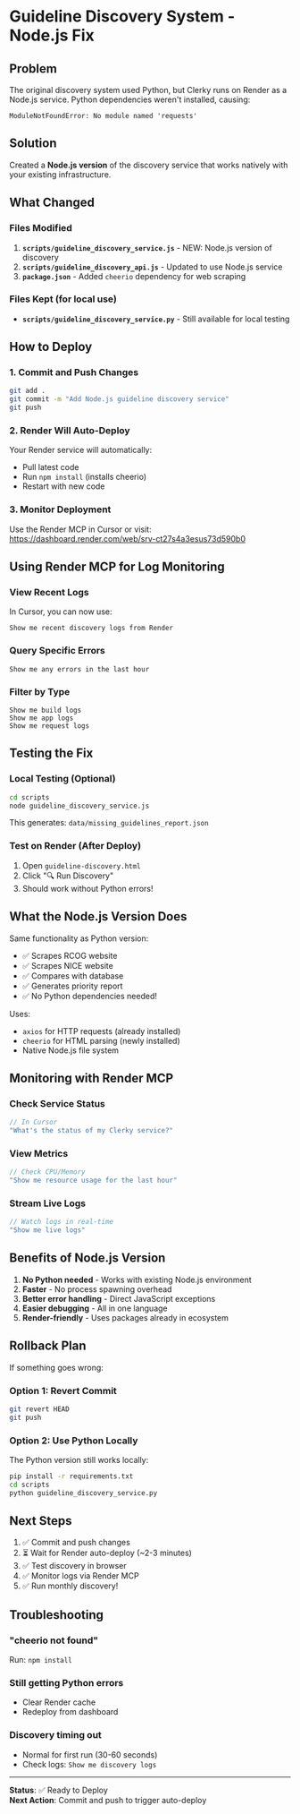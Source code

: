 # Guideline Discovery System - Node.js Fix

## Problem
The original discovery system used Python, but Clerky runs on Render as a Node.js service. Python dependencies weren't installed, causing:
```
ModuleNotFoundError: No module named 'requests'
```

## Solution
Created a **Node.js version** of the discovery service that works natively with your existing infrastructure.

## What Changed

### Files Modified
1. **`scripts/guideline_discovery_service.js`** - NEW: Node.js version of discovery
2. **`scripts/guideline_discovery_api.js`** - Updated to use Node.js service
3. **`package.json`** - Added `cheerio` dependency for web scraping

### Files Kept (for local use)
- **`scripts/guideline_discovery_service.py`** - Still available for local testing

## How to Deploy

### 1. Commit and Push Changes
```bash
git add .
git commit -m "Add Node.js guideline discovery service"
git push
```

### 2. Render Will Auto-Deploy
Your Render service will automatically:
- Pull latest code
- Run `npm install` (installs cheerio)
- Restart with new code

### 3. Monitor Deployment
Use the Render MCP in Cursor or visit:
https://dashboard.render.com/web/srv-ct27s4a3esus73d590b0

## Using Render MCP for Log Monitoring

### View Recent Logs
In Cursor, you can now use:
```
Show me recent discovery logs from Render
```

### Query Specific Errors
```
Show me any errors in the last hour
```

### Filter by Type
```
Show me build logs
Show me app logs
Show me request logs
```

## Testing the Fix

### Local Testing (Optional)
```bash
cd scripts
node guideline_discovery_service.js
```

This generates: `data/missing_guidelines_report.json`

### Test on Render (After Deploy)
1. Open `guideline-discovery.html`
2. Click "🔍 Run Discovery"
3. Should work without Python errors!

## What the Node.js Version Does

Same functionality as Python version:
- ✅ Scrapes RCOG website
- ✅ Scrapes NICE website  
- ✅ Compares with database
- ✅ Generates priority report
- ✅ No Python dependencies needed!

Uses:
- `axios` for HTTP requests (already installed)
- `cheerio` for HTML parsing (newly installed)
- Native Node.js file system

## Monitoring with Render MCP

### Check Service Status
```javascript
// In Cursor
"What's the status of my Clerky service?"
```

### View Metrics
```javascript
// Check CPU/Memory
"Show me resource usage for the last hour"
```

### Stream Live Logs
```javascript
// Watch logs in real-time
"Show me live logs"
```

## Benefits of Node.js Version

1. **No Python needed** - Works with existing Node.js environment
2. **Faster** - No process spawning overhead
3. **Better error handling** - Direct JavaScript exceptions
4. **Easier debugging** - All in one language
5. **Render-friendly** - Uses packages already in ecosystem

## Rollback Plan

If something goes wrong:

### Option 1: Revert Commit
```bash
git revert HEAD
git push
```

### Option 2: Use Python Locally
The Python version still works locally:
```bash
pip install -r requirements.txt
cd scripts
python guideline_discovery_service.py
```

## Next Steps

1. ✅ Commit and push changes
2. ⏳ Wait for Render auto-deploy (~2-3 minutes)
3. ✅ Test discovery in browser
4. ✅ Monitor logs via Render MCP
5. ✅ Run monthly discovery!

## Troubleshooting

### "cheerio not found"
Run: `npm install`

### Still getting Python errors
- Clear Render cache
- Redeploy from dashboard

### Discovery timing out
- Normal for first run (30-60 seconds)
- Check logs: `Show me discovery logs`

---

**Status**: ✅ Ready to Deploy  
**Next Action**: Commit and push to trigger auto-deploy

